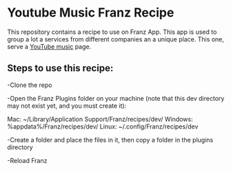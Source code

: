 # Youtube Music Franz Recipe

This repository contains a recipe to use on Franz App. 
This app is used to group a lot a services from different companies an a unique place.
This one, serve a [YouTube music](https://music.youtube.com) page.

## Steps to use this recipe:

-Clone the repo

-Open the Franz Plugins folder on your machine (note that this dev directory may not exist yet, and you must create it):

Mac: ~/Library/Application Support/Franz/recipes/dev/
Windows: %appdata%/Franz/recipes/dev/
Linux: ~/.config/Franz/recipes/dev

-Create a folder and place the files in it, then copy a folder in the plugins directory

-Reload Franz
